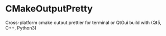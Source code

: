 # CMakeOutputPretty
Cross-platform cmake output prettier for terminal or QtGui build with (Qt5, C++, Python3)
